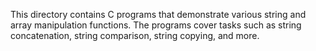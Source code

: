 This directory contains C programs that demonstrate various string and array manipulation functions. The programs cover tasks such as string concatenation, string comparison, string copying, and more.
